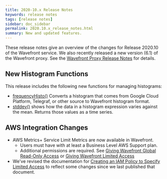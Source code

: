 ```yaml
---
title: 2020-10.x Release Notes
keywords: release notes
tags: [release notes]
sidebar: doc_sidebar
permalink: 2020.10.x_release_notes.html
summary: New and updated features.
---
```


These release notes give an overview of the changes for Release 2020.10 of the Wavefront service. We also recently released a new version (6.1) of the Wavefront proxy. See the [Wavefront Proxy Release Notes](proxies_versions.html) for details.

## New Histogram Functions

This release includes the following new functions for managing histograms:

* [frequencyHisto()](ts_frequencyHisto.html) Converts a histogram that comes from Google Cloud Platform, Telegraf, or other source to Wavefront histogram format.
* [stddev()](hs_stddev.html) shows how the data in a histogram expression varies against the mean. Returns those values as a time series.

## AWS Integration Changes

* AWS Metrics+ Service Limit Metrics are now available in Wavefront.
  - Users must have with at least a Business Level AWS Support plan.
  - Additional permissions are required. See [Giving Wavefront Global Read-Only Access](integrations_aws_metrics.html#giving-wavefront-global-read-only-access) or [Giving Wavefront Limited Access](integrations_aws_metrics.html#giving-wavefront-limited-access)
* We've revised the documentation for [Creating an IAM Policy to Specify Limited Access](integrations_aws_metrics.html#create-iam-policy-to-specify-limited-access) to reflect some changes since we last published that document.

